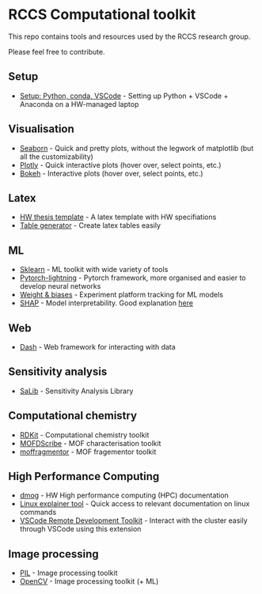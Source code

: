 # RCCS Computational toolkit

This repo contains tools and resources used by the RCCS research group.

Please feel free to contribute.

## Setup

- [Setup: Python, conda, VSCode](https://fmcilwaine.notion.site/Instructions-for-computational-setup-d0adba9746684d52b940ee2a6e31ebf1?pvs=4) - Setting up Python + VSCode + Anaconda on a HW-managed laptop

## Visualisation

- [Seaborn](https://seaborn.pydata.org/) - Quick and pretty plots, without the legwork of matplotlib (but all the customizability)
- [Plotly](https://plotly.com/python/) - Quick interactive plots (hover over, select points, etc.)
- [Bokeh](https://docs.bokeh.org/) - Interactive plots (hover over, select points, etc.)

## Latex

- [HW thesis template](https://github.com/AlexandreCoates/HW_LaTex_thesis_template) - A latex template with HW specifiations  
- [Table generator](https://www.tablesgenerator.com/) - Create latex tables easily 

## ML

- [Sklearn](https://scikit-learn.org/stable/) - ML toolkit with wide variety of tools
- [Pytorch-lightning](https://pytorch-lightning.readthedocs.io/) - Pytorch framework, more organised and easier to develop neural networks
- [Weight & biases](https://wandb.ai/) - Experiment platform tracking for ML models
- [SHAP](https://shap.readthedocs.io/) - Model interpretability. Good explanation [here](https://www.aidancooper.co.uk/a-non-technical-guide-to-interpreting-shap-analyses/)


## Web

- [Dash](https://plotly.com/examples/) - Web framework for interacting with data

## Sensitivity analysis

- [SaLib](https://salib.readthedocs.io/en/latest/) - Sensitivity Analysis Library

## Computational chemistry

- [RDKit](https://www.rdkit.org/) - Computational chemistry toolkit
- [MOFDScribe](https://github.com/kjappelbaum/mofdscribe) - MOF characterisation toolkit
- [moffragmentor](https://github.com/kjappelbaum/moffragmentor) - MOF fragementor toolkit

## High Performance Computing

- [dmog](https://dmogdocs.readthedocs.io/en/latest/) - HW High performance computing (HPC) documentation
- [Linux explainer tool](https://explainshell.com/explain?cmd=ls+-lah) - Quick access to relevant documentation on linux commands
- [VSCode Remote Development Toolkit](https://code.visualstudio.com/docs/remote/remote-overview) - Interact with the cluster easily through VSCode using this extension

## Image processing

- [PIL](https://pillow.readthedocs.io/en/stable/) - Image processing toolkit
- [OpenCV](https://opencv.org/) - Image processing toolkit (+ ML)
  

<!-- ## RCCS tools -->

<!-- - [Breakthrough analyser](https://github.com/FMcil/AdsorptionBreakthroughAnalysis) - Breakthrough analysis script for breakthrough rig -->
<!-- - [How-to-guide](https://github.com/FMcil/x) - x -->

